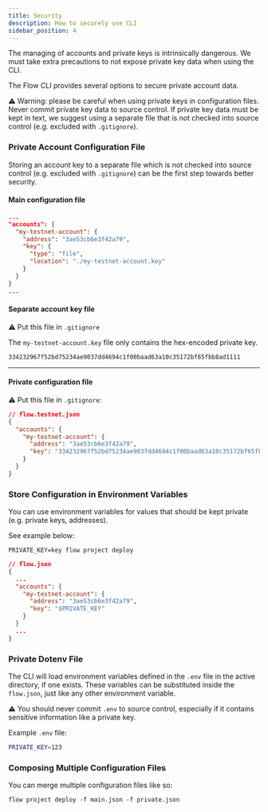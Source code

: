 ```yaml
---
title: Security
description: How to securely use CLI
sidebar_position: 4
---
```


The managing of accounts and private keys is intrinsically dangerous. 
We must take extra precautions to not expose private key data when using
the CLI.

The Flow CLI provides several options to secure private account data.

⚠️ Warning: please be careful when using private keys in configuration files. 
Never commit private key data to source control.
If private key data must be kept in text, we suggest using a separate file
that is not checked into source control (e.g. excluded with `.gitignore`).

### Private Account Configuration File
Storing an account key to a separate file which is not checked into source control (e.g. excluded with `.gitignore`) 
can be the first step towards better security. 

#### Main configuration file
```json
...
"accounts": {
  "my-testnet-account": { 
    "address": "3ae53cb6e3f42a79",
    "key": {
      "type": "file",
      "location": "./my-testnet-account.key"
    } 
  }
}
...
```

#### Separate account key file
⚠️ Put this file in `.gitignore`

The `my-testnet-account.key` file only contains the hex-encoded private key.
```
334232967f52bd75234ae9037dd4694c1f00baad63a10c35172bf65fbb8ad1111
```
---

#### Private configuration file

⚠️ Put this file in `.gitignore`:

```json
// flow.testnet.json
{
  "accounts": {
    "my-testnet-account": {
      "address": "3ae53cb6e3f42a79",
      "key": "334232967f52bd75234ae9037dd4694c1f00baad63a10c35172bf65fbb8ad1111"
    }
  }
}
```

### Store Configuration in Environment Variables

You can use environment variables for values that should be kept private (e.g. private keys, addresses).

See example below:

```shell
PRIVATE_KEY=key flow project deploy
```

```json
// flow.json
{
  ...
  "accounts": {
    "my-testnet-account": {
      "address": "3ae53cb6e3f42a79",
      "key": "$PRIVATE_KEY"
    }
  }
  ...
}
```

### Private Dotenv File

The CLI will load environment variables defined in the `.env` file in the active directory, if one exists. 
These variables can be substituted inside the `flow.json`, 
just like any other environment variable.

⚠️ You should never commit `.env` to source control, 
especially if it contains sensitive information 
like a private key.

Example `.env` file:
```bash
PRIVATE_KEY=123
```

### Composing Multiple Configuration Files

You can merge multiple configuration files like so:

```shell
flow project deploy -f main.json -f private.json
```